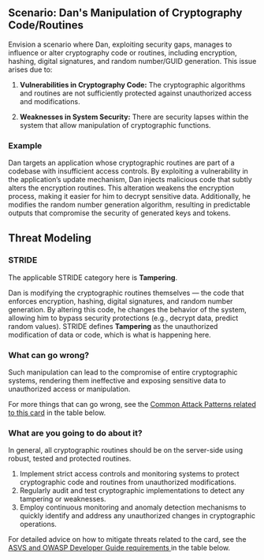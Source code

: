 ## Scenario: Dan's Manipulation of Cryptography Code/Routines

Envision a scenario where Dan, exploiting security gaps, manages to influence or alter cryptography code or routines, including encryption, hashing, digital signatures, and random number/GUID generation. This issue arises due to:

1. **Vulnerabilities in Cryptography Code:** The cryptographic algorithms and routines are not sufficiently protected against unauthorized access and modifications.

2. **Weaknesses in System Security:** There are security lapses within the system that allow manipulation of cryptographic functions.

### Example

Dan targets an application whose cryptographic routines are part of a codebase with insufficient access controls. By exploiting a vulnerability in the application’s update mechanism, Dan injects malicious code that subtly alters the encryption routines. This alteration weakens the encryption process, making it easier for him to decrypt sensitive data. Additionally, he modifies the random number generation algorithm, resulting in predictable outputs that compromise the security of generated keys and tokens.

## Threat Modeling

### STRIDE

The applicable STRIDE category here is **Tampering**.

Dan is modifying the cryptographic routines themselves — the code that enforces encryption, hashing, digital signatures, and random number generation.
By altering this code, he changes the behavior of the system, allowing him to bypass security protections (e.g., decrypt data, predict random values).
STRIDE defines **Tampering** as the unauthorized modification of data or code, which is what is happening here.

### What can go wrong?

Such manipulation can lead to the compromise of entire cryptographic systems, rendering them ineffective and exposing sensitive data to unauthorized access or manipulation.

For more things that can go wrong, see the [Common Attack Patterns related to this card](#mapping 'Common Attack Patterns related to this card [internal]') in the table below.

### What are you going to do about it?

In general, all cryptographic routines should be on the server-side using robust, tested and protected routines.

1. Implement strict access controls and monitoring systems to protect cryptographic code and routines from unauthorized modifications.
2. Regularly audit and test cryptographic implementations to detect any tampering or weaknesses.
3. Employ continuous monitoring and anomaly detection mechanisms to quickly identify and address any unauthorized changes in cryptographic operations.

For detailed advice on how to mitigate threats related to the card, see the [ASVS and OWASP Developer Guide requirements ](#mapping 'ASVS and OWASP Developer Guide requirements [internal]') in the table below.
